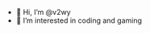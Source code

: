 - 👋 Hi, I’m @v2wy
- 👀 I’m interested in coding and gaming

<!---
v2wy/v2wy is a ✨ special ✨ repository because its `README.md` (this file) appears on your GitHub profile.
You can click the Preview link to take a look at your changes.
--->
